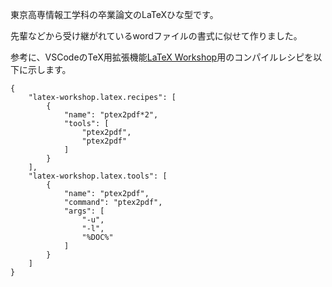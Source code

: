 東京高専情報工学科の卒業論文のLaTeXひな型です。

先輩などから受け継がれているwordファイルの書式に似せて作りました。

参考に、VSCodeのTeX用拡張機能[LaTeX Workshop](https://marketplace.visualstudio.com/items?itemName=James-Yu.latex-workshop)用のコンパイルレシピを以下に示します。
```
{
    "latex-workshop.latex.recipes": [
        {
            "name": "ptex2pdf*2",
            "tools": [
                "ptex2pdf",
                "ptex2pdf"
            ]
        }
    ],
    "latex-workshop.latex.tools": [
        {
            "name": "ptex2pdf",
            "command": "ptex2pdf",
            "args": [
                "-u",
                "-l",
                "%DOC%"
            ]
        }
    ]
}
```
